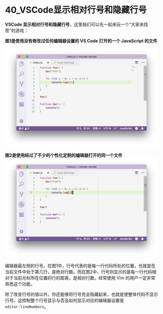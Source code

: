 # 40_VSCode显示相对行号和隐藏行号

**VSCode 显示相对行号和隐藏行号**，这里我们可以先一起来玩一个“大家来找茬”的游戏：

**图1是使用没有修改过任何编辑器设置的 VS Code 打开的一个 JavaScript 的文件**

![VSCode 显示相对行号和隐藏行号](image/optimized-editor-original.png)

**图2是使用经过了不少的个性化定制的编辑器打开的同一个文件**
![VSCode 显示相对行号和隐藏行号](image/optimized-editor-after.png)

编辑器最左侧的行号。在图1中，行号代表的是每一行代码所处的位置，也就是在当前文件中处于第几行，是绝对行数。而在图2中，行号则显示的是每一行代码相对于当前光标所在位置的行的距离，是相对行数。经常使用 Vim 的用户一定非常熟悉这个功能。

除了改变行号的值以外，你还能够将行号完全隐藏起来，也就是使整体代码不显示行号。这控制整个行号显示与否及如何显示对应的编辑器设置是 `editor.lineNumbers`。